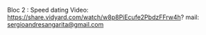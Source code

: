 Bloc 2 : Speed dating
Video: https://share.vidyard.com/watch/w8p8PiEcufe2PbdzFFrw4h?
mail: sergioandresangarita@gmail.com